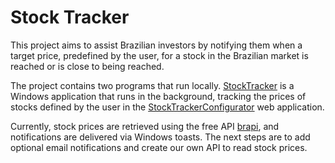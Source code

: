 # Stock Tracker
This project aims to assist Brazilian investors by notifying them when a target price, predefined by the user, for a stock in the Brazilian market is reached or is close to being reached.

The project contains two programs that run locally. [StockTracker](StockTracker) is a Windows application that runs in the background, tracking the prices of stocks defined by the user in the [StockTrackerConfigurator](StockTrackerConfigurator) web application.

Currently, stock prices are retrieved using the free API [brapi](https://brapi.dev), and notifications are delivered via Windows toasts. The next steps are to add optional email notifications and create our own API to read stock prices.
